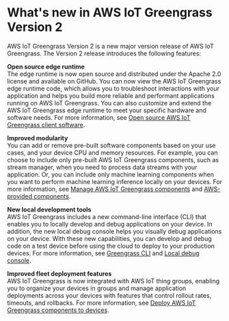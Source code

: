 # What's new in AWS IoT Greengrass Version 2<a name="greengrass-v2-whats-new"></a>

AWS IoT Greengrass Version 2 is a new major version release of AWS IoT Greengrass\. The Version 2 release introduces the following features:

**Open source edge runtime**  
The edge runtime is now open source and distributed under the Apache 2\.0 license and available on GitHub\. You can now view the AWS IoT Greengrass edge runtime code, which allows you to troubleshoot interactions with your application and helps you build more reliable and performant applications running on AWS IoT Greengrass\. You can also customize and extend the AWS IoT Greengrass edge runtime to meet your specific hardware and software needs\. For more information, see [Open source AWS IoT Greengrass client software](open-source.md)\.

**Improved modularity**  
You can add or remove pre\-built software components based on your use cases, and your device CPU and memory resources\. For example, you can choose to include only pre\-built AWS IoT Greengrass components, such as stream manager, when you need to process data streams with your application\. Or, you can include only machine learning components when you want to perform machine learning inference locally on your devices\. For more information, see [Manage AWS IoT Greengrass components](manage-components.md) and [AWS\-provided components](public-components.md)\.

**New local development tools**  
AWS IoT Greengrass includes a new command\-line interface \(CLI\) that enables you to locally develop and debug applications on your device\. In addition, the new local debug console helps you visually debug applications on your device\. With these new capabilities, you can develop and debug code on a test device before using the cloud to deploy to your production devices\. For more information, see [Greengrass CLI](greengrass-cli-component.md) and [Local debug console](local-debug-console-component.md)\.

**Improved fleet deployment features**  
AWS IoT Greengrass is now integrated with AWS IoT thing groups, enabling you to organize your devices in groups and manage application deployments across your devices with features that control rollout rates, timeouts, and rollbacks\. For more information, see [Deploy AWS IoT Greengrass components to devices](manage-deployments.md)\.